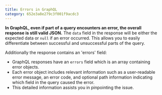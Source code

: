 ```yaml
---
title: Errors in GraphQL
category: 652e3a8e279c3f001f9acdc3
---
```


**In GraphQL, even if part of a query encounters an error, the overall response is still valid JSON.** 
The `data` field in the response will be either the expected data or `null` if an error occurred. 
This allows you to easily differentiate between successful and unsuccessful parts of the query.

Additionally the response contains an 'errors' field: 
- GraphQL responses have an `errors` field which is an array containing error objects. 
- Each error object includes relevant information such as a user-readable error message, an error code, and optional path information indicating which field in the query caused the error. 
- This detailed information assists you in pinpointing the issue.
